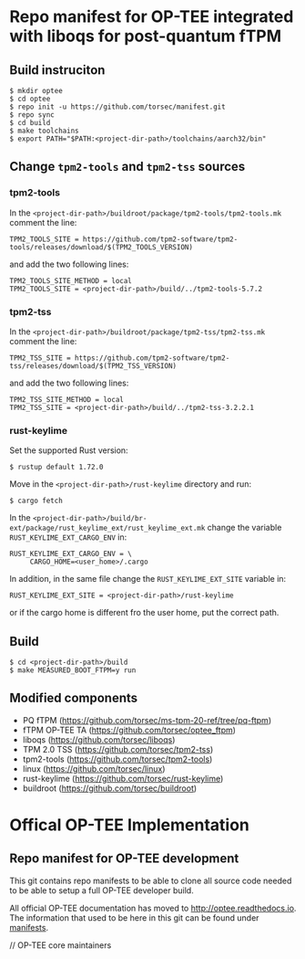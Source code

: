 # Repo manifest for OP-TEE integrated with liboqs for post-quantum  fTPM

## Build instruciton
```text
$ mkdir optee
$ cd optee
$ repo init -u https://github.com/torsec/manifest.git
$ repo sync
$ cd build
$ make toolchains
$ export PATH="$PATH:<project-dir-path>/toolchains/aarch32/bin"
```

## Change ```tpm2-tools``` and ```tpm2-tss``` sources

### tpm2-tools
In the ```<project-dir-path>/buildroot/package/tpm2-tools/tpm2-tools.mk``` comment the line:

```
TPM2_TOOLS_SITE = https://github.com/tpm2-software/tpm2-tools/releases/download/$(TPM2_TOOLS_VERSION)
```

and add the two following lines:

```
TPM2_TOOLS_SITE_METHOD = local
TPM2_TOOLS_SITE = <project-dir-path>/build/../tpm2-tools-5.7.2
```


### tpm2-tss
In the ```<project-dir-path>/buildroot/package/tpm2-tss/tpm2-tss.mk``` comment the line:

```
TPM2_TSS_SITE = https://github.com/tpm2-software/tpm2-tss/releases/download/$(TPM2_TSS_VERSION)
```

and add the two following lines:

```
TPM2_TSS_SITE_METHOD = local
TPM2_TSS_SITE = <project-dir-path>/build/../tpm2-tss-3.2.2.1
```

### rust-keylime

Set the supported Rust version:

```
$ rustup default 1.72.0
```

Move in the ```<project-dir-path>/rust-keylime``` directory and run:

```
$ cargo fetch
```

In the ```<project-dir-path>/build/br-ext/package/rust_keylime_ext/rust_keylime_ext.mk``` change the variable ```RUST_KEYLIME_EXT_CARGO_ENV``` in:

```
RUST_KEYLIME_EXT_CARGO_ENV = \
     CARGO_HOME=<user_home>/.cargo
```

In addition, in the same file change the ```RUST_KEYLIME_EXT_SITE``` variable in:

```
RUST_KEYLIME_EXT_SITE = <project-dir-path>/rust-keylime
```

or if the cargo home is different fro the user home, put the correct path.

## Build
```
$ cd <project-dir-path>/build
$ make MEASURED_BOOT_FTPM=y run
```

## Modified components
- PQ fTPM (https://github.com/torsec/ms-tpm-20-ref/tree/pq-ftpm)
- fTPM OP-TEE TA (https://github.com/torsec/optee_ftpm)
- liboqs (https://github.com/torsec/liboqs)
- TPM 2.0 TSS (https://github.com/torsec/tpm2-tss)
- tpm2-tools (https://github.com/torsec/tpm2-tools)
- linux (https://github.com/torsec/linux)
- rust-keylime (https://github.com/torsec/rust-keylime)
- buildroot (https://github.com/torsec/buildroot)

# Offical OP-TEE Implementation
## Repo manifest for OP-TEE development
This git contains repo manifests to be able to clone all source code needed to
be able to setup a full OP-TEE developer build.

All official OP-TEE documentation has moved to http://optee.readthedocs.io. The
information that used to be here in this git can be found under [manifests].

// OP-TEE core maintainers

[manifests]: https://optee.readthedocs.io/en/latest/building/gits/build.html#manifests
